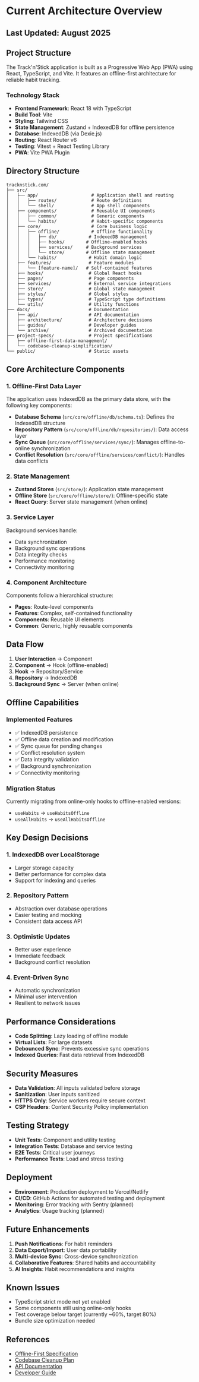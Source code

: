 # Current Architecture Overview

## Last Updated: August 2025

## Project Structure

The Track'n'Stick application is built as a Progressive Web App (PWA) using
React, TypeScript, and Vite. It features an offline-first architecture for
reliable habit tracking.

### Technology Stack

- **Frontend Framework**: React 18 with TypeScript
- **Build Tool**: Vite
- **Styling**: Tailwind CSS
- **State Management**: Zustand + IndexedDB for offline persistence
- **Database**: IndexedDB (via Dexie.js)
- **Routing**: React Router v6
- **Testing**: Vitest + React Testing Library
- **PWA**: Vite PWA Plugin

## Directory Structure

```
tracknstick.com/
├── src/
│   ├── app/                    # Application shell and routing
│   │   ├── routes/             # Route definitions
│   │   └── shell/              # App shell components
│   ├── components/             # Reusable UI components
│   │   ├── common/             # Generic components
│   │   └── habits/             # Habit-specific components
│   ├── core/                   # Core business logic
│   │   ├── offline/            # Offline functionality
│   │   │   ├── db/            # IndexedDB management
│   │   │   ├── hooks/        # Offline-enabled hooks
│   │   │   ├── services/     # Background services
│   │   │   └── store/        # Offline state management
│   │   └── habits/            # Habit domain logic
│   ├── features/              # Feature modules
│   │   └── [feature-name]/   # Self-contained features
│   ├── hooks/                 # Global React hooks
│   ├── pages/                 # Page components
│   ├── services/              # External service integrations
│   ├── store/                 # Global state management
│   ├── styles/                # Global styles
│   ├── types/                 # TypeScript type definitions
│   └── utils/                 # Utility functions
├── docs/                      # Documentation
│   ├── api/                   # API documentation
│   ├── architecture/          # Architecture decisions
│   ├── guides/                # Developer guides
│   └── archive/               # Archived documentation
├── project-specs/             # Project specifications
│   ├── offline-first-data-management/
│   └── codebase-cleanup-simplification/
└── public/                    # Static assets
```

## Core Architecture Components

### 1. Offline-First Data Layer

The application uses IndexedDB as the primary data store, with the following key
components:

- **Database Schema** (`src/core/offline/db/schema.ts`): Defines the IndexedDB
  structure
- **Repository Pattern** (`src/core/offline/db/repositories/`): Data access
  layer
- **Sync Queue** (`src/core/offline/services/sync/`): Manages offline-to-online
  synchronization
- **Conflict Resolution** (`src/core/offline/services/conflict/`): Handles data
  conflicts

### 2. State Management

- **Zustand Stores** (`src/store/`): Application state management
- **Offline Store** (`src/core/offline/store/`): Offline-specific state
- **React Query**: Server state management (when online)

### 3. Service Layer

Background services handle:

- Data synchronization
- Background sync operations
- Data integrity checks
- Performance monitoring
- Connectivity monitoring

### 4. Component Architecture

Components follow a hierarchical structure:

- **Pages**: Route-level components
- **Features**: Complex, self-contained functionality
- **Components**: Reusable UI elements
- **Common**: Generic, highly reusable components

## Data Flow

1. **User Interaction** → Component
2. **Component** → Hook (offline-enabled)
3. **Hook** → Repository/Service
4. **Repository** → IndexedDB
5. **Background Sync** → Server (when online)

## Offline Capabilities

### Implemented Features

- ✅ IndexedDB persistence
- ✅ Offline data creation and modification
- ✅ Sync queue for pending changes
- ✅ Conflict resolution system
- ✅ Data integrity validation
- ✅ Background synchronization
- ✅ Connectivity monitoring

### Migration Status

Currently migrating from online-only hooks to offline-enabled versions:

- `useHabits` → `useHabitsOffline`
- `useAllHabits` → `useAllHabitsOffline`

## Key Design Decisions

### 1. IndexedDB over LocalStorage

- Larger storage capacity
- Better performance for complex data
- Support for indexing and queries

### 2. Repository Pattern

- Abstraction over database operations
- Easier testing and mocking
- Consistent data access API

### 3. Optimistic Updates

- Better user experience
- Immediate feedback
- Background conflict resolution

### 4. Event-Driven Sync

- Automatic synchronization
- Minimal user intervention
- Resilient to network issues

## Performance Considerations

- **Code Splitting**: Lazy loading of offline module
- **Virtual Lists**: For large datasets
- **Debounced Sync**: Prevents excessive sync operations
- **Indexed Queries**: Fast data retrieval from IndexedDB

## Security Measures

- **Data Validation**: All inputs validated before storage
- **Sanitization**: User inputs sanitized
- **HTTPS Only**: Service workers require secure context
- **CSP Headers**: Content Security Policy implementation

## Testing Strategy

- **Unit Tests**: Component and utility testing
- **Integration Tests**: Database and service testing
- **E2E Tests**: Critical user journeys
- **Performance Tests**: Load and stress testing

## Deployment

- **Environment**: Production deployment to Vercel/Netlify
- **CI/CD**: GitHub Actions for automated testing and deployment
- **Monitoring**: Error tracking with Sentry (planned)
- **Analytics**: Usage tracking (planned)

## Future Enhancements

1. **Push Notifications**: For habit reminders
2. **Data Export/Import**: User data portability
3. **Multi-device Sync**: Cross-device synchronization
4. **Collaborative Features**: Shared habits and accountability
5. **AI Insights**: Habit recommendations and insights

## Known Issues

- TypeScript strict mode not yet enabled
- Some components still using online-only hooks
- Test coverage below target (currently ~60%, target 80%)
- Bundle size optimization needed

## References

- [Offline-First Specification](../project-specs/offline-first-data-management/)
- [Codebase Cleanup Plan](../project-specs/codebase-cleanup-simplification/)
- [API Documentation](./api/)
- [Developer Guide](./guides/getting-started.md)
